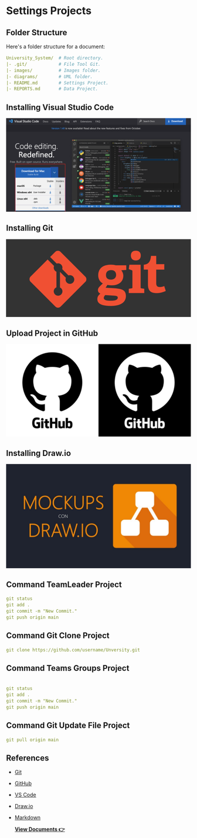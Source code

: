 
# Settings Projects

## Folder Structure

Here's a folder structure for a document:

```yml
University_System/  # Root directory.
|- .git/            # File Tool Git.
|- images/          # Images folder.
|- diagrams/        # UML folder.
|- README.md        # Settings Project.
|- REPORTS.md       # Data Project.
```

## Installing Visual Studio Code


[![Visual Studio Code](./images/vscode.png)](https://code.visualstudio.com/)

## Installing Git

[![Git](/images/git3.png)](https://code.visualstudio.com/)

## Upload Project in GitHub

[![GitHub](/images/githubL.jpg)](https://)

## Installing Draw.io

[![Draw.io](/images/Drawio.jpg)](https://)

## Command TeamLeader Project

```yml
git status
git add .
git commit -m "New Commit."
git push origin main
```

## Command Git Clone Project

```yml
git clone https://github.com/username/Unversity.git
```
## Command Teams Groups Project

```yml

git status
git add .
git commit -m "New Commit."
git push origin main
```

## Command Git Update File Project

```yml
git pull origin main
```


## References

- [Git](https://git-scm.com/downloads/win)
- [GitHub](http://github.com/)
- [VS Code](https://code.visualstudio.com/)
- [Draw.io](https://app.diagrams.net/)
- [Markdown](http://wikipedia.org/wiki/Markdown)

  __[View Documents 👉](REPORTS.md)__
